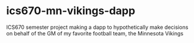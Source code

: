 # ics670-mn-vikings-dapp
ICS670 semester project making a dapp to hypothetically make decisions on behalf of the GM of my favorite football team, the Minnesota Vikings
